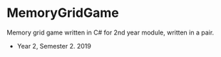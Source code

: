 # MemoryGridGame
Memory grid game written in C# for 2nd year module, written in a pair.
- Year 2, Semester 2. 2019

